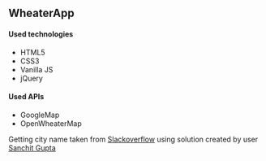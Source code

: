 <h2>WheaterApp</h2>

<h4>Used technologies</h4>
<ul>
  <li>HTML5</li>
  <li>CSS3</li>
  <li>Vanilla JS</li>
  <li>jQuery</li>
</ul>

<h4>Used APIs</h4>
<ul>
  <li>GoogleMap</li>
  <li>OpenWheaterMap</li>
</ul>

<p>Getting city name taken from <a href="https://stackoverflow.com/questions/6548504/how-can-i-get-city-name-from-a-latitude-and-longitude-point">Slackoverflow</a> using solution created by user <a href="https://stackoverflow.com/users/3894567/sanchit-gupta">Sanchit Gupta</a></p>
